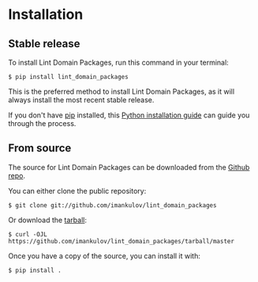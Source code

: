 # Installation

## Stable release

To install Lint Domain Packages, run this command in your
terminal:

``` console
$ pip install lint_domain_packages
```

This is the preferred method to install Lint Domain Packages, as it will always install the most recent stable release.

If you don't have [pip][] installed, this [Python installation guide][]
can guide you through the process.

## From source

The source for Lint Domain Packages can be downloaded from
the [Github repo][].

You can either clone the public repository:

``` console
$ git clone git://github.com/imankulov/lint_domain_packages
```

Or download the [tarball][]:

``` console
$ curl -OJL https://github.com/imankulov/lint_domain_packages/tarball/master
```

Once you have a copy of the source, you can install it with:

``` console
$ pip install .
```

  [pip]: https://pip.pypa.io
  [Python installation guide]: http://docs.python-guide.org/en/latest/starting/installation/
  [Github repo]: https://github.com/%7B%7B%20cookiecutter.github_username%20%7D%7D/%7B%7B%20cookiecutter.project_slug%20%7D%7D
  [tarball]: https://github.com/%7B%7B%20cookiecutter.github_username%20%7D%7D/%7B%7B%20cookiecutter.project_slug%20%7D%7D/tarball/master

